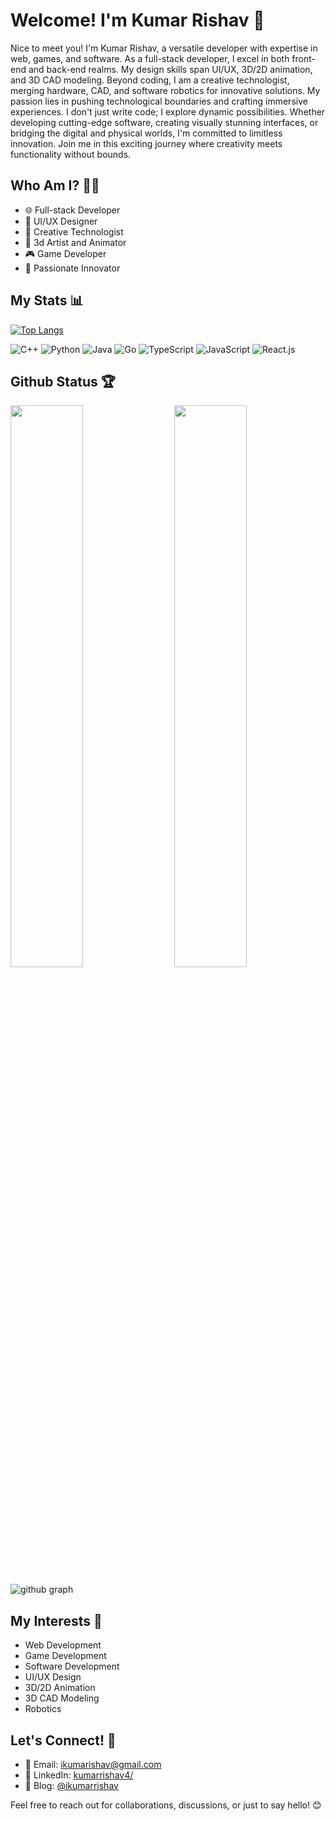 # Welcome! I'm Kumar Rishav 🚀

Nice to meet you! I'm Kumar Rishav, a versatile developer with expertise in web, games, and software. As a full-stack developer, I excel in both front-end and back-end realms. My design skills span UI/UX, 3D/2D animation, and 3D CAD modeling. Beyond coding, I am a creative technologist, merging hardware, CAD, and software robotics for innovative solutions. My passion lies in pushing technological boundaries and crafting immersive experiences. I don't just write code; I explore dynamic possibilities. Whether developing cutting-edge software, creating visually stunning interfaces, or bridging the digital and physical worlds, I'm committed to limitless innovation. Join me in this exciting journey where creativity meets functionality without bounds.

## Who Am I? 🧑‍💻

- 🌐 Full-stack Developer
- 🎨 UI/UX Designer
- 🤖 Creative Technologist
- 🧊 3d Artist and Animator
- 🎮 Game Developer
- 🌟 Passionate Innovator

## My Stats 📊

[![Top Langs](https://github-readme-stats.vercel.app/api/top-langs/?username=kumarrishav4&theme=react)](https://github.com/kumarrishav4/github-readme-stats)

<p align="left">
    <img src="https://img.shields.io/badge/language-C++-blue.svg?style=flat-square&logo=c%2B%2B" alt="C++">
    <img src="https://img.shields.io/badge/language-Python-blue.svg?style=flat-square&logo=python" alt="Python">
    <img src="https://img.shields.io/badge/language-Java-orange.svg?style=flat-square&logo=java" alt="Java">
    <img src="https://img.shields.io/badge/language-Go-blue.svg?style=flat-square&logo=go" alt="Go">
    <img src="https://img.shields.io/badge/language-TypeScript-blue.svg?style=flat-square&logo=typescript" alt="TypeScript">
    <img src="https://img.shields.io/badge/language-JavaScript-yellow.svg?style=flat-square&logo=javascript" alt="JavaScript">
    <img src="https://img.shields.io/badge/library-React.js-blue.svg?style=flat-square&logo=react" alt="React.js">

</p>

## Github Status 🏆

<img  src="https://github-stats-lemon.vercel.app/api?username=kumarrishav4&show_icons=true&hide_border=true&theme=react" width="48%" align="right" >
<img  src="https://github-readme-streak-stats.herokuapp.com/?user=kumarrishav4&theme=react" width="48%" >
<br>

![github graph](https://github-readme-activity-graph.vercel.app/graph?username=kumarrishav4&theme=react-dark)
<br>
## My Interests 💎

- Web Development
- Game Development
- Software Development 
- UI/UX Design
- 3D/2D Animation
- 3D CAD Modeling
- Robotics

## Let's Connect! 🤝

- 📧 Email: [ikumarishav@gmail.com ](mailto:ikumarishav@gmail.com)
- 🔗 LinkedIn: [kumarrishav4/](https://www.linkedin.com/in/kumarrishav4/)
- 📝 Blog: [@ikumarrishav](https://medium.com/@ikumarrishav)

Feel free to reach out for collaborations, discussions, or just to say hello! 😊
